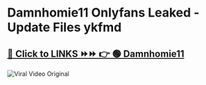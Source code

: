 
 # Damnhomie11 Onlyfans Leaked - Update Files ykfmd

## <h2><a href="https://clipsfans.com/Damnhomie11&ref=git">🔗 Click to LINKS ⏩⏩ 👉 🟢 Damnhomie11 </a></h2>

<a href="https://clipsfans.com/Damnhomie11&ref=git" rel="nofollow" data-target="animated-image.originalLink"><img src="https://i.ibb.co.com/xMMVF88/686577567.gif" alt="Viral Video Original" style="max-width: 100%; display: inline-block;" data-target="animated-image.originalImage"></a>

